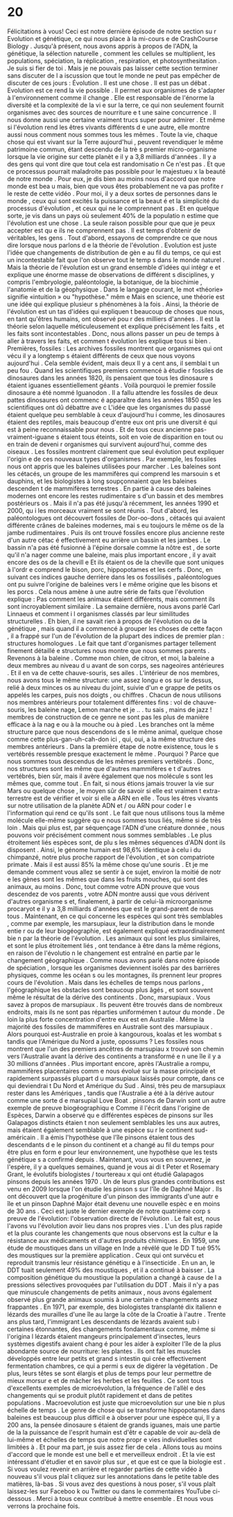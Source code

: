 # 20

Félicitations à vous! Ceci est notre dernière épisode de notre section su r Evolution et génétique, ce qui nous place à la mi-cours e de CrashCourse Biology . Jusqu'à présent, nous avons appris à propos de l'ADN, la génétique, la sélection naturelle , comment les cellules se multiplient, les populations, spéciation, la réplication , respiration, et photosynthesitation . Je suis si fier de toi . Mais je ne pouvais pas laisser cette section terminer sans discuter de l a iscussion que tout le monde ne peut pas empêcher de discuter de ces jours : Évolution . Il est une chose . Il est pas un débat . Evolution est ce rend la vie possible . Il permet aux organismes de s'adapter à l'environnement comme il change . Elle est responsable de l'énorme la diversité et la complexité de la vi e sur la terre, ce qui non seulement fournit organismes avec des sources de nourriture e t une saine concurrence . Il nous donne aussi une certaine vraiment trucs super pour admirer . Et même si l'évolution rend les êtres vivants différents d e une autre, elle montre aussi nous comment nous sommes tous les mêmes . Toute la vie, chaque chose qui est vivant sur la Terre aujourd'hui , peuvent revendiquer le même patrimoine commun, étant descendu de la trè s premier micro-organisme lorsque la vie origine sur cette planèt e il y a 3,8 milliards d'années . Il y a des gens qui vont dire que tout cela est randomisatio n Ce n'est pas . Et que ce processus pourrait maladroite pas possible pour le majestueu x la beauté de notre monde . Pour eux, je dis bien au moins nous d'accord que notre monde est bea u mais, bien que vous êtes probablement ne va pas profite r le reste de cette vidéo . Pour moi, il y a deux sortes de personnes dans le monde , ceux qui sont excités la puissance et la beaut é et la simplicité du processus d'évolution , et ceux qui ne le comprennent pas . Et en quelque sorte, je vis dans un pays où seulement 40% de la populatio n estime que l'évolution est une chose . La seule raison possible pour que que je peux accepter est qu e ils ne comprennent pas . Il est temps d'obtenir de véritables, les gens . Tout d'abord, essayons de comprendre ce que nous dire lorsque nous parlons d e la théorie de l'évolution . Evolution est juste l'idée que changements de distribution de gèn e au fil du temps, ce qui est un incontestable fait que l'on observe tout le temp s dans le monde naturel . Mais la théorie de l'évolution est un grand ensemble d'idées qui intègr e et explique une énorme masse de observations de différent s disciplines, y compris l'embryologie, paléontologie, la botanique, de la biochimie , l'anatomie et de la géophysique . Dans le langage courant, le mot «théorie» signifie «intuition » ou "hypothèse." mêm e Mais en science, une théorie est une idée qui explique plusieur s phénomènes à la fois . Ainsi, la théorie de l'évolution est un tas d'idées qui expliquen t beaucoup de choses que nous, en tant qu'êtres humains, ont observé pou r des milliers d'années . Il est la théorie selon laquelle méticuleusement et explique précisément les faits , et les faits sont incontestables . Donc, nous allons passer un peu de temps à aller à travers les faits, et commen t évolution les explique tous si bien . Premières, fossiles : Les archives fossiles montrent que organismes qui ont vécu il y a longtemp s étaient différents de ceux que nous voyons aujourd'hui . Cela semble évident, mais deux Il y a cent ans, il semblai t un peu fou . Quand les scientifiques premiers commencé à étudie r fossiles de dinosaures dans les années 1820, ils pensaient que tous les dinosaure s étaient iguanes essentiellement géants . Voilà pourquoi le premier fossile dinosaure a été nommé Iguanodon . Il a fallu attendre les fossiles de deux pattes dinosaures ont commenc é apparaître dans les années 1850 que les scientifiques ont dû débattre ave c L'idée que les organismes du passé étaient quelque peu semblable à ceux d'aujourd'hu i comme, les dinosaures étaient des reptiles, mais beaucoup d'entre eux ont pris une diversit é qui est à peine reconnaissable pour nous . Et de tous ceux ancienne pas-vraiment-iguane s étaient tous éteints, soit en voie de disparition en tout ou en train de deveni r organismes qui survivent aujourd'hui, comme des oiseaux . Les fossiles montrent clairement que seul évolution peut expliquer l'origin e de ces nouveaux types d'organismes . Par exemple, les fossiles nous ont appris que les baleines utilisées pour marcher . Les baleines sont les cétacés, un groupe de les mammifères qui comprend les marsouin s et dauphins, et les biologistes à long soupçonnaient que les baleines descenden t de mammifères terrestres . En partie à cause des baleines modernes ont encore les restes rudimentaire s d'un bassin et des membres postérieurs os . Mais il n'a pas été jusqu'à récemment, les années 1990 et 2000, qu i les morceaux vraiment se sont réunis . Tout d'abord, les paléontologues ont découvert fossiles de Dor-oo-dons , cétacés qui avaient différente crânes de baleines modernes, mai s eu toujours le même os de la jambe rudimentaires . Puis ils ont trouvé fossiles encore plus ancienne reste d'un autre cétac é effectivement eu arrière un bassin et les jambes . Le bassin n'a pas été fusionné à l'épine dorsale comme la nôtre est , de sorte qu'il n'a nager comme une baleine, mais plus important encore , il y avait encore des os de la chevill e Et ils étaient os de la cheville que sont uniques à l'ordr e comprend le bison, porc, hippopotames et les cerfs . Donc, en suivant ces indices gauche derrière dans les os fossilisés , paléontologues ont pu suivre l'origine de baleines vers l e même origine que les bisons et les porcs . Cela nous amène à une autre série de faits que l'évolution explique : Pas comment les animaux étaient différents, mais comment ils sont incroyablement similaire . La semaine dernière, nous avons parlé Carl Linnaeus et comment i l organismes classés par leur similitudes structurelles . Eh bien, il ne savait rien à propos de l'évolution ou de la génétique , mais quand il a commencé à grouper les choses de cette façon , il a frappé sur l'un de l'évolution de la plupart des indices de premier plan : structures homologues . Le fait que tant d'organismes partager tellement finement détaillé e structures nous montre que nous sommes parents . Revenons à la baleine . Comme mon chien, de citron, et moi, la baleine a deux membres au niveau d u avant de son corps, ses nageoires antérieures . Et il en va de cette chauve-souris, ses ailes . L'intérieur de nos membres, nous avons tous le même structure: une assez longu e os sur le dessus, relié à deux minces os au niveau du joint, suivie d'un e grappe de petits os appelés les carpes, puis nos doigts , ou chiffres . Chacun de nous utilisons nos membres antérieurs pour totalement différentes fins : vol de chauve-souris, les baleine nage, Lemon marche et je .. . tu sais , mains de jazz ! membres de construction de ce genre ne sont pas les plus de manière efficace à la nag e ou à la mouche ou à pied . Les branches ont la même structure parce que nous descendons de s le même animal, quelque chose comme cette plus-gan-uh-cah-don ici , qui, oui, a la même structure des membres antérieurs . Dans la première étape de notre existence, tous le s vertébrés ressemble presque exactement le même . Pourquoi ? Parce que nous sommes tous descendus de les mêmes premiers vertébrés . Donc, nos structures sont les même que d'autres mammifères e t d'autres vertébrés, bien sûr, mais il avère également que nos molécule s sont les mêmes que, comme tout . En fait, si nous étions jamais trouver la vie sur Mars ou quelque chose , le moyen sûr de savoir si elle est vraimen t extra-terrestre est de vérifier et voir si elle a ARN en elle . Tous les êtres vivants sur notre utilisation de la planète ADN et / ou ARN pour coder l e l'information qui rend ce qu'ils sont . Le fait que nous utilisons tous la même molécule elle-même suggère qu e nous sommes tous liés, même si de très loin . Mais qui plus est, par séquençage l'ADN d'une créature donnée , nous pouvons voir précisément comment nous sommes semblables . Le plus étroitement liés espèces sont, de plu s les mêmes séquences d'ADN dont ils disposent . Ainsi, le génome humain est 98,6% identique à celu i du chimpanzé, notre plus proche rapport de l'évolution , et son compatriote primate . Mais il est aussi 85% la même chose qu'une souris . Et je me demande comment vous allez se sentir à ce sujet, environ la moitié de notr e les gènes sont les mêmes que dans les fruits mouches, qui sont des animaux, au moins . Donc, tout comme votre ADN prouve que vous descendez de vos parents , votre ADN montre aussi que vous dérivent d'autres organisme s et, finalement, à partir de celui-là microorganisme procaryot e il y a 3,8 milliards d'années que est le grand-parent de nous tous . Maintenant, en ce qui concerne les espèces qui sont très semblables , comme par exemple, les marsupiaux, leur la distribution dans le monde entie r ou de leur biogéographie, est également expliqué extraordinairement bie n par la théorie de l'évolution . Les animaux qui sont les plus similaires, et sont le plus étroitement liés , ont tendance à être dans la même régions, en raison de l'évolutio n le changement est entraîné en partie par le changement géographique . Comme nous avons parlé dans notre épisode de spéciation , lorsque les organismes deviennent isolés par des barrières physiques, comme les océan s ou les montagnes, ils prennent leur propres cours de l'évolution . Mais dans les échelles de temps nous parlons , l'géographique les obstacles sont beaucoup plus âgés , et sont souvent même le résultat de la dérive des continents . Donc, marsupiaux . Vous savez à propos de marsupiaux . Ils peuvent être trouvés dans de nombreux endroits, mais ils ne sont pas réparties uniformémen t autour du monde . De loin la plus forte concentration d'entre eux est en Australie . Même la majorité des fossiles de mammifères en Australie sont des marsupiaux . Alors pourquoi est-Australie en proie à kangourous, koalas et les wombat s tandis que l'Amérique du Nord a juste, opossums ? Les fossiles nous montrent que l'un des premiers ancêtres de marsupiau x trouvé son chemin vers l'Australie avant la dérive des continents a transformé e n une île il y a 30 millions d'années . Plus important encore, après l'Australie a rompu, mammifères placentaires comm e nous évolué sur la masse principale et rapidement surpassés plupart d u marsupiaux laissés pour compte, dans ce qui deviendrai t Du Nord et Amérique du Sud . Ainsi, très peu de marsupiaux rester dans les Amériques , tandis que l'Australie a été à la dérive autour comme une sorte d e marsupial Love Boat . pinsons de Darwin sont un autre exemple de preuve biogéographiqu e Comme il l'écrit dans l'origine de Espèces, Darwin a observé qu e différentes espèces de pinsons sur îles Galapagos distincts étaien t non seulement semblables les uns aux autres, mais étaient également semblable à une espèce su r le continent sud-américain . Il a émis l'hypothèse que l'île pinsons étaient tous des descendants d e le pinson du continent et a changé au fil du temps pour être plus en form e pour leur environnement, une hypothèse que les tests génétique s a confirmé depuis . Maintenant, vous vous en souvenez, je l'espère, il y a quelques semaines, quand je vous ai di t Peter et Rosemary Grant, le évolutifs biologistes / tourtereau x qui ont étudié Galapagos pinsons depuis les années 1970 . Un de leurs plus grandes contributions est venu en 2009 lorsque l'on étudie les pinson s sur l'île de Daphné Major . Ils ont découvert que la progéniture d'un pinson des immigrants d'une autr e île et un pinson Daphné Major était devenu une nouvelle espèc e en moins de 30 ans . Ceci est juste le dernier exemple de notre quatrième corp s preuve de l'évolution: l'observation directe de l'évolution . Le fait est, nous l'avons vu l'évolution avoir lieu dans nos propres vies . L'un des plus rapide et la plus courante les changements que nous observons est la cultur e la résistance aux médicaments et d'autres produits chimiques . En 1959, une étude de moustiques dans un village en Inde a révélé que le DD T tué 95% des moustiques sur la première application . Ceux qui ont survécu et reproduit transmis leur résistance génétiqu e à l'insecticide . En un an, le DDT tuait seulement 49% des moustiques , et il a continué à baisser . La composition génétique du moustique la population a changé à cause de l a pressions sélectives provoquées par l'utilisation du DDT . Mais il n'y a pas que minuscule changements de petits animaux , nous avons également observé plus grande animaux soumis à une certain e changements assez frappantes . En 1971, par exemple, des biologistes transplanté dix italienn e lézards des murailles d'une île au large la côte de la Croatie à l'autre . Trente ans plus tard, l'immigrant Les descendants de lézards avaient sub i certaines étonnantes, des changements fondamentaux comme, même si l'origina l lézards étaient mangeurs principalement d'insectes, leurs systèmes digestifs avaient chang é pour les aider à exploiter l'île de la plus abondante source de nourriture: les plantes . Ils ont fait les muscles développés entre leur petits et grand s intestin qui crée effectivement fermentation chambres, ce qui a permi s eux de digérer la végétation . De plus, leurs têtes se sont élargis et plus de temps pour leur permettre de mieux morsur e et de mâcher les herbes et les feuilles . Ce sont tous d'excellents exemples de microévolution, la fréquence de l'allèl e des changements qui se produit plutôt rapidement et dans de petites populations . Macroevolution est juste que microevolution sur une bie n plus échelle de temps . Le genre de chose qui se transforme hippopotames dans baleines est beaucoup plus difficil e à observer pour une espèce qui, Il y a 200 ans, la pensée dinosaure s étaient de grands iguanes, mais une partie de la la puissance de l'esprit humain est d'êtr e capable de voir au-delà de lui-même et échelles de temps que notre propr e vies individuelles sont limitées à . Et pour ma part, je suis assez fier de cela . Allons tous au moins d'accord que le monde est une bell e et merveilleux endroit . Et la vie est intéressant d'étudier et en savoir plus sur , et que est ce que la biologie est . Si vous voulez revenir en arrière et regarder parties de cette vidéo à nouveau s'il vous plaî t cliquez sur les annotations dans le petite table des matières, là-bas . Si vous avez des questions à nous poser, s'il vous plaît laissez-les sur Faceboo k ou Twitter ou dans le commentaires YouTube ci-dessous . Merci à tous ceux contribué à mettre ensemble . Et nous vous verrons la prochaine fois.
